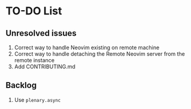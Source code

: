 # TO-DO List

## Unresolved issues

1. Correct way to handle Neovim existing on remote machine
2. Correct way to handle detaching the Remote Neovim server from the remote instance
3. Add CONTRIBUTING.md

## Backlog

1. Use `plenary.async`
